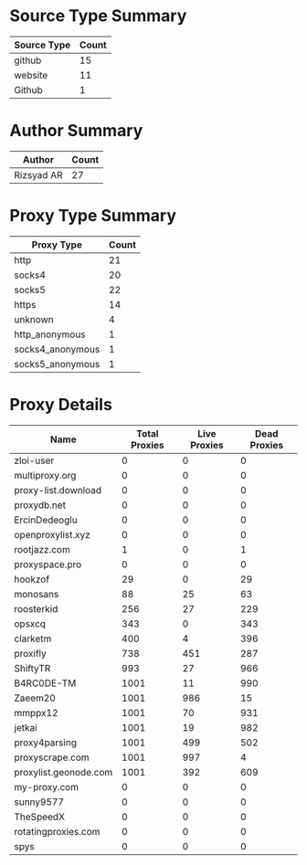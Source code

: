# Source Type Summary

| Source Type | Count |
|-------------|-------|
| github | 15 |
| website | 11 |
| Github | 1 |


# Author Summary

| Author | Count |
|--------|-------|
| Rizsyad AR | 27 |


# Proxy Type Summary

| Proxy Type | Count |
|------------|-------|
| http | 21 |
| socks4 | 20 |
| socks5 | 22 |
| https | 14 |
| unknown | 4 |
| http_anonymous | 1 |
| socks4_anonymous | 1 |
| socks5_anonymous | 1 |


# Proxy Details

| Name | Total Proxies | Live Proxies | Dead Proxies |
|------|---------------|--------------|---------------|
| zloi-user | 0 | 0 | 0 |
| multiproxy.org | 0 | 0 | 0 |
| proxy-list.download | 0 | 0 | 0 |
| proxydb.net | 0 | 0 | 0 |
| ErcinDedeoglu | 0 | 0 | 0 |
| openproxylist.xyz | 0 | 0 | 0 |
| rootjazz.com | 1 | 0 | 1 |
| proxyspace.pro | 0 | 0 | 0 |
| hookzof | 29 | 0 | 29 |
| monosans | 88 | 25 | 63 |
| roosterkid | 256 | 27 | 229 |
| opsxcq | 343 | 0 | 343 |
| clarketm | 400 | 4 | 396 |
| proxifly | 738 | 451 | 287 |
| ShiftyTR | 993 | 27 | 966 |
| B4RC0DE-TM | 1001 | 11 | 990 |
| Zaeem20 | 1001 | 986 | 15 |
| mmppx12 | 1001 | 70 | 931 |
| jetkai | 1001 | 19 | 982 |
| proxy4parsing | 1001 | 499 | 502 |
| proxyscrape.com | 1001 | 997 | 4 |
| proxylist.geonode.com | 1001 | 392 | 609 |
| my-proxy.com | 0 | 0 | 0 |
| sunny9577 | 0 | 0 | 0 |
| TheSpeedX | 0 | 0 | 0 |
| rotatingproxies.com | 0 | 0 | 0 |
| spys | 0 | 0 | 0 |
